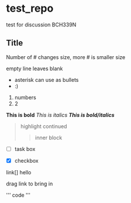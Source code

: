 # test_repo
test for discussion BCH339N

## Title
Number of # changes size, more # is smaller size

empty line leaves blank
* asterisk can use as bullets
* :)
  
1. numbers
2. 2

**This is bold**
*This is italics*
**_This is bold/italics_**

> highlight
> continued
>> inner block

- [ ] task box

- [x] checkbox


link[] hello

drag link to bring in

'''
code 
'''
